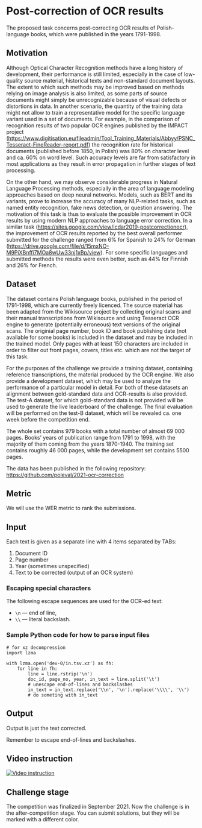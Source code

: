 Post-correction of OCR results
==============================
The proposed task concerns post-correcting OCR results of Polish-language books, which were published in the years 1791-1998.

Motivation
----------
Although Optical Character Recognition methods have a long history of development, their performance is still limited, especially in the case of low-quality source material, historical texts and non-standard document layouts. The extent to which such methods may be improved based on methods relying on image analysis is also limited, as some parts of source documents might simply be unrecognizable because of visual defects or distortions in data. In another scenario, the quantity of the training data might not allow to train a representative model for the specific language variant used in a set of documents. For example, in the comparison of recognition results of two popular OCR engines published by the IMPACT project (https://www.digitisation.eu/fileadmin/Tool_Training_Materials/Abbyy/PSNC_Tesseract-FineReader-report.pdf) the recognition rate for historical documents (published before 1850, in Polish) was 80% on character level and ca. 60% on word level. Such accuracy levels are far from satisfactory in most applications as they result in error propagation in further stages of text processing.

On the other hand, we may observe considerable progress in Natural Language Processing methods, especially in the area of language modeling approaches based on deep neural networks. Models, such as BERT and its variants, prove to increase the accuracy of many NLP-related tasks, such as named entity recognition, fake news detection, or question answering. The motivation of this task is thus to evaluate the possible improvement in OCR results by using modern NLP approaches to language error correction. In a similar task (https://sites.google.com/view/icdar2019-postcorrectionocr), the improvement of OCR results reported by the best overall performer submitted for the challenge ranged from 6% for Spanish to 24% for German (https://drive.google.com/file/d/15mxNO-M9PiXBnffi7MOa8wUw33nj1xBp/view). For some specific languages and submitted methods the results were even better, such as 44% for Finnish and 26% for French.

Dataset
-------
The dataset contains Polish language books, published in the period of 1791-1998, which are currently freely licenced. The source material has been adapted from the Wikisource project by collecting original scans and their manual transcriptions from Wikisource and using Tesseract OCR engine to generate (potentially erroneous) text versions of the original scans. The originial page number, book ID and book publishing date (not available for some books) is included in the dataset and may be included in the trained model. Only pages with at least 150 characters are included in order to filter out front pages, covers, titles etc. which are not the target of this task.

For the purposes of the challenge we provide a training dataset, containing reference transcriptions, the material produced by the OCR engine. We also provide a development dataset, which may be used to analyze the performance of a particular model in detail. For both of these datasets an alignment between gold-standard data and OCR-results is also provided. The test-A dataset, for which gold-standard data is not provided will be used to generate the live leaderboard of the challenge. The final evaluation will be performed on the test-B dataset, which will be revealed ca. one week before the competition end.

The whole set contains 979 books with a total number of almost 69 000 pages. Books’ years of publication range from 1791 to 1998, with the majority of them coming from the years 1870-1940. The training set contains roughly 46 000 pages, while the development set contains 5500 pages.

The data has been published in the following repository: https://github.com/poleval/2021-ocr-correction

Metric
------

We will use the WER metric to rank the submissions.

Input
-----

Each text is given as a separate line with 4 items separated by TABs:

1. Document ID
2. Page number
3. Year (sometimes unspecified)
4. Text to be corrected (output of an OCR system)

### Escaping special characters

The following escape sequences are used for the OCR-ed text:

* `\n` — end of line,
* `\\` — literal backslash.

### Sample Python code for how to parse input files

```
# for xz decompression
import lzma

with lzma.open('dev-0/in.tsv.xz') as fh:
    for line in fh:
        line = line.rstrip('\n')
        doc_id, page_no, year, in_text = line.split('\t')
        # unescape end-of-lines and backslashes
        in_text = in_text.replace('\\n', '\n').replace('\\\\', '\\')
        # do someting with in_text
```

Output
------

Output is just the text corrected.

Remember to escape end-of-lines and backslashes.

Video instruction
-----------------

[![Video instruction](http://img.youtube.com/vi/3UBvJKcV2OU/0.jpg)](http://www.youtube.com/watch?v=3UBvJKcV2OU "Video instruction")

Challenge stage
---------------

The competition was finalized in September 2021. Now the challenge is
in the after-competition stage. You can submit solutions, but they
will be marked with a different color.
